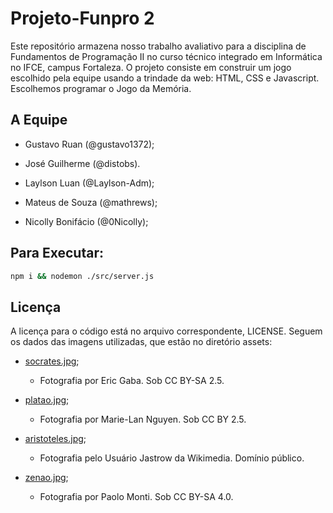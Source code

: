 # Projeto-Funpro 2

Este repositório armazena nosso trabalho avaliativo para a disciplina de
Fundamentos de Programação II no curso técnico integrado em Informática no
IFCE, campus Fortaleza. O projeto consiste em construir um jogo escolhido pela
equipe usando a trindade da web: HTML, CSS e Javascript. Escolhemos programar o Jogo da Memória.

## A Equipe

- Gustavo Ruan (@gustavo1372);

- José Guilherme (@distobs).

- Laylson Luan (@Laylson-Adm);

- Mateus de Souza (@mathrews);

- Nicolly Bonifácio (@0Nicolly);

## Para Executar:

```bash
npm i && nodemon ./src/server.js
```

## Licença

A licença para o código está no arquivo correspondente, LICENSE. Seguem os
dados das imagens utilizadas, que estão no diretório assets:

- [socrates.jpg](https://commons.wikimedia.org/wiki/File:Socrates_Louvre.jpg);
    - Fotografia por Eric Gaba. Sob CC BY-SA 2.5.

- [platao.jpg](https://commons.wikimedia.org/wiki/File:Plato_Silanion_Musei_Capitolini_MC1377.jpg);
    - Fotografia por Marie-Lan Nguyen. Sob CC BY 2.5.

- [aristoteles.jpg](https://commons.wikimedia.org/wiki/File:Aristotle_Altemps_Inv8575.jpg);
    - Fotografia pelo Usuário Jastrow da Wikimedia. Domínio público.

- [zenao.jpg](https://commons.wikimedia.org/wiki/File:Paolo_Monti_-_Servizio_fotografico_(Napoli,_1969)_-_BEIC_6353768.jpg);
    - Fotografia por Paolo Monti. Sob CC BY-SA 4.0.
